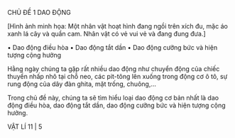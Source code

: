 CHỦ ĐỀ 1
DAO ĐỘNG

[Hình ảnh minh họa: Một nhân vật hoạt hình đang ngồi trên xích đu, mặc áo xanh lá cây và quần cam. Nhân vật có vẻ vui vẻ và đang đung đưa.]

• Dao động điều hòa
• Dao động tắt dần
• Dao động cưỡng bức và hiện tượng cộng hưởng

Hằng ngày chúng ta gặp rất nhiều dao động như chuyển động của chiếc thuyền nhấp nhô tại chỗ neo, các pit-tông lên xuống trong động cơ ô tô, sự rung động của dây đàn ghita, mặt trống, chuông,...

Trong chủ đề này, chúng ta sẽ tìm hiểu loại dao động cơ bản nhất là dao động điều hòa, dao động tắt dần, dao động cưỡng bức và hiện tượng cộng hưởng.

VẬT LÍ 11 | 5